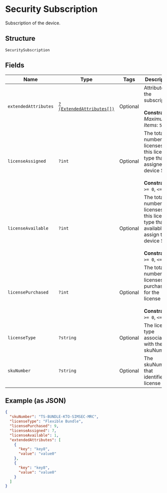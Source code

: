 
# Security Subscription

Subscription of the device.

## Structure

`SecuritySubscription`

## Fields

| Name | Type | Tags | Description | Getter | Setter |
|  --- | --- | --- | --- | --- | --- |
| `extendedAttributes` | [`?(ExtendedAttributes[])`](../../doc/models/extended-attributes.md) | Optional | Attributes of the subscription.<br><br>**Constraints**: *Maximum Items*: `5` | getExtendedAttributes(): ?array | setExtendedAttributes(?array extendedAttributes): void |
| `licenseAssigned` | `?int` | Optional | The total number of licenses for this license type that are assigned to device SIMs.<br><br>**Constraints**: `>= 0`, `<= 10` | getLicenseAssigned(): ?int | setLicenseAssigned(?int licenseAssigned): void |
| `licenseAvailable` | `?int` | Optional | The total number of licenses for this license type that are available to assign to device SIMs.<br><br>**Constraints**: `>= 0`, `<= 10` | getLicenseAvailable(): ?int | setLicenseAvailable(?int licenseAvailable): void |
| `licensePurchased` | `?int` | Optional | The total number of licenses purchased for the license type.<br><br>**Constraints**: `>= 0`, `<= 10` | getLicensePurchased(): ?int | setLicensePurchased(?int licensePurchased): void |
| `licenseType` | `?string` | Optional | The license type associated with the skuNumber. | getLicenseType(): ?string | setLicenseType(?string licenseType): void |
| `skuNumber` | `?string` | Optional | The skuNumber that identifies the license type. | getSkuNumber(): ?string | setSkuNumber(?string skuNumber): void |

## Example (as JSON)

```json
{
  "skuNumber": "TS-BUNDLE-KTO-SIMSEC-MRC",
  "licenseType": "Flexible Bundle",
  "licensePurchased": 9,
  "licenseAssigned": 7,
  "licenseAvailable": 1,
  "extendedAttributes": [
    {
      "key": "key8",
      "value": "value0"
    },
    {
      "key": "key8",
      "value": "value0"
    }
  ]
}
```

